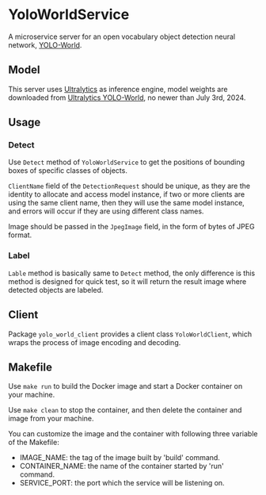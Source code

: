 # YoloWorldService
A microservice server for an open vocabulary object detection neural network, 
[YOLO-World](https://github.com/AILab-CVC/YOLO-World).

## Model

This server uses [Ultralytics](https://github.com/ultralytics/ultralytics) as inference engine,
model weights are downloaded from [Ultralytics YOLO-World](https://docs.ultralytics.com/models/yolo-world/),
no newer than July 3rd, 2024.

## Usage

### Detect

Use `Detect` method of `YoloWorldService` to get the positions of bounding boxes of specific classes of objects.

`ClientName` field of the `DetectionRequest` should be unique, as they are the identity to allocate and access model instance,
if two or more clients are using the same client name, then they will use the same model instance, 
and errors will occur if they are using different class names.

Image should be passed in the `JpegImage` field, in the form of bytes of JPEG format.

### Label

`Lable` method is basically same to `Detect` method, the only difference is this method is designed for quick test,
so it will return the result image where detected objects are labeled.

## Client

Package `yolo_world_client` provides a client class `YoloWorldClient`, 
which wraps the process of image encoding and decoding.

## Makefile

Use `make run` to build the Docker image and start a Docker container on your machine.

Use `make clean` to stop the container, and then delete the container and image from your machine.

You can customize the image and the container with following three variable of the Makefile:
- IMAGE_NAME: the tag of the image built by 'build' command.
- CONTAINER_NAME: the name of the container started by 'run' command.
- SERVICE_PORT: the port which the service will be listening on.
